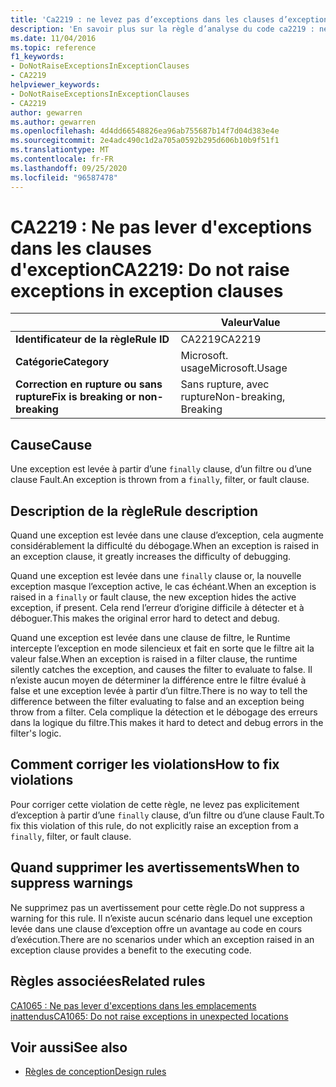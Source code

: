 ```yaml
---
title: 'Ca2219 : ne levez pas d’exceptions dans les clauses d’exception (analyse du code)'
description: 'En savoir plus sur la règle d’analyse du code ca2219 : ne pas lever d’exceptions dans les clauses d’exception'
ms.date: 11/04/2016
ms.topic: reference
f1_keywords:
- DoNotRaiseExceptionsInExceptionClauses
- CA2219
helpviewer_keywords:
- DoNotRaiseExceptionsInExceptionClauses
- CA2219
author: gewarren
ms.author: gewarren
ms.openlocfilehash: 4d4dd66548826ea96ab755687b14f7d04d383e4e
ms.sourcegitcommit: 2e4adc490c1d2a705a0592b295d606b10b9f51f1
ms.translationtype: MT
ms.contentlocale: fr-FR
ms.lasthandoff: 09/25/2020
ms.locfileid: "96587478"
---
```

# <a name="ca2219-do-not-raise-exceptions-in-exception-clauses"></a><span data-ttu-id="c82d1-103">CA2219 : Ne pas lever d'exceptions dans les clauses d'exception</span><span class="sxs-lookup"><span data-stu-id="c82d1-103">CA2219: Do not raise exceptions in exception clauses</span></span>

| | <span data-ttu-id="c82d1-104">Valeur</span><span class="sxs-lookup"><span data-stu-id="c82d1-104">Value</span></span> |
|-|-|
| <span data-ttu-id="c82d1-105">**Identificateur de la règle**</span><span class="sxs-lookup"><span data-stu-id="c82d1-105">**Rule ID**</span></span> |<span data-ttu-id="c82d1-106">CA2219</span><span class="sxs-lookup"><span data-stu-id="c82d1-106">CA2219</span></span>|
| <span data-ttu-id="c82d1-107">**Catégorie**</span><span class="sxs-lookup"><span data-stu-id="c82d1-107">**Category**</span></span> |<span data-ttu-id="c82d1-108">Microsoft. usage</span><span class="sxs-lookup"><span data-stu-id="c82d1-108">Microsoft.Usage</span></span>|
| <span data-ttu-id="c82d1-109">**Correction en rupture ou sans rupture**</span><span class="sxs-lookup"><span data-stu-id="c82d1-109">**Fix is breaking or non-breaking**</span></span> |<span data-ttu-id="c82d1-110">Sans rupture, avec rupture</span><span class="sxs-lookup"><span data-stu-id="c82d1-110">Non-breaking, Breaking</span></span>|

## <a name="cause"></a><span data-ttu-id="c82d1-111">Cause</span><span class="sxs-lookup"><span data-stu-id="c82d1-111">Cause</span></span>

<span data-ttu-id="c82d1-112">Une exception est levée à partir d’une `finally` clause, d’un filtre ou d’une clause Fault.</span><span class="sxs-lookup"><span data-stu-id="c82d1-112">An exception is thrown from a `finally`, filter, or fault clause.</span></span>

## <a name="rule-description"></a><span data-ttu-id="c82d1-113">Description de la règle</span><span class="sxs-lookup"><span data-stu-id="c82d1-113">Rule description</span></span>

<span data-ttu-id="c82d1-114">Quand une exception est levée dans une clause d’exception, cela augmente considérablement la difficulté du débogage.</span><span class="sxs-lookup"><span data-stu-id="c82d1-114">When an exception is raised in an exception clause, it greatly increases the difficulty of debugging.</span></span>

<span data-ttu-id="c82d1-115">Quand une exception est levée dans une `finally` clause or, la nouvelle exception masque l’exception active, le cas échéant.</span><span class="sxs-lookup"><span data-stu-id="c82d1-115">When an exception is raised in a `finally` or fault clause, the new exception hides the active exception, if present.</span></span> <span data-ttu-id="c82d1-116">Cela rend l’erreur d’origine difficile à détecter et à déboguer.</span><span class="sxs-lookup"><span data-stu-id="c82d1-116">This makes the original error hard to detect and debug.</span></span>

<span data-ttu-id="c82d1-117">Quand une exception est levée dans une clause de filtre, le Runtime intercepte l’exception en mode silencieux et fait en sorte que le filtre ait la valeur false.</span><span class="sxs-lookup"><span data-stu-id="c82d1-117">When an exception is raised in a filter clause, the runtime silently catches the exception, and causes the filter to evaluate to false.</span></span> <span data-ttu-id="c82d1-118">Il n’existe aucun moyen de déterminer la différence entre le filtre évalué à false et une exception levée à partir d’un filtre.</span><span class="sxs-lookup"><span data-stu-id="c82d1-118">There is no way to tell the difference between the filter evaluating to false and an exception being throw from a filter.</span></span> <span data-ttu-id="c82d1-119">Cela complique la détection et le débogage des erreurs dans la logique du filtre.</span><span class="sxs-lookup"><span data-stu-id="c82d1-119">This makes it hard to detect and debug errors in the filter's logic.</span></span>

## <a name="how-to-fix-violations"></a><span data-ttu-id="c82d1-120">Comment corriger les violations</span><span class="sxs-lookup"><span data-stu-id="c82d1-120">How to fix violations</span></span>

<span data-ttu-id="c82d1-121">Pour corriger cette violation de cette règle, ne levez pas explicitement d’exception à partir d’une `finally` clause, d’un filtre ou d’une clause Fault.</span><span class="sxs-lookup"><span data-stu-id="c82d1-121">To fix this violation of this rule, do not explicitly raise an exception from a `finally`, filter, or fault clause.</span></span>

## <a name="when-to-suppress-warnings"></a><span data-ttu-id="c82d1-122">Quand supprimer les avertissements</span><span class="sxs-lookup"><span data-stu-id="c82d1-122">When to suppress warnings</span></span>

<span data-ttu-id="c82d1-123">Ne supprimez pas un avertissement pour cette règle.</span><span class="sxs-lookup"><span data-stu-id="c82d1-123">Do not suppress a warning for this rule.</span></span> <span data-ttu-id="c82d1-124">Il n’existe aucun scénario dans lequel une exception levée dans une clause d’exception offre un avantage au code en cours d’exécution.</span><span class="sxs-lookup"><span data-stu-id="c82d1-124">There are no scenarios under which an exception raised in an exception clause provides a benefit to the executing code.</span></span>

## <a name="related-rules"></a><span data-ttu-id="c82d1-125">Règles associées</span><span class="sxs-lookup"><span data-stu-id="c82d1-125">Related rules</span></span>

[<span data-ttu-id="c82d1-126">CA1065 : Ne pas lever d'exceptions dans les emplacements inattendus</span><span class="sxs-lookup"><span data-stu-id="c82d1-126">CA1065: Do not raise exceptions in unexpected locations</span></span>](ca1065.md)

## <a name="see-also"></a><span data-ttu-id="c82d1-127">Voir aussi</span><span class="sxs-lookup"><span data-stu-id="c82d1-127">See also</span></span>

- [<span data-ttu-id="c82d1-128">Règles de conception</span><span class="sxs-lookup"><span data-stu-id="c82d1-128">Design rules</span></span>](design-warnings.md)
